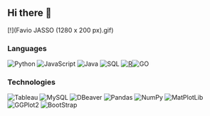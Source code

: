 ## Hi there 👋

[!](Favio JASSO (1280 x 200 px).gif)

### Languages

![Python](https://img.shields.io/badge/-Python-000?&logo=Python)
![JavaScript](https://img.shields.io/badge/-JavaScript-000?&logo=JavaScript)
![Java](https://img.shields.io/badge/-Java-000?&logo=Java&logoColor=007396)
![SQL](https://img.shields.io/badge/-SQL-000?&logo=MySQL)
[![R](https://img.shields.io/badge/-script-276DC3.svg?style=flat&logo=R)](https://cran.r-project.org)![GO]()

### Technologies

![Tableau](https://img.shields.io/badge/-AWS-000?&logo=Amazon-AWS&logoColor=F90)
![MySQL](https://img.shields.io/badge/-Docker-000?&logo=Docker)
![DBeaver](https://img.shields.io/badge/-Kubernetes-000?&logo=Kubernetes)
![Pandas](https://img.shields.io/badge/-Linux-000?&logo=Linux)
![NumPy](https://img.shields.io/badge/-Node.js-000?&logo=node.js)
![MatPlotLib](https://img.shields.io/badge/-PyTorch-000?&logo=PyTorch)
![GGPlot2](https://img.shields.io/badge/-React-000?&logo=React)
![BootStrap](https://img.shields.io/badge/-Redis-000?&logo=Redis)

<!--
**FavioJasso/faviojasso** is a ✨ _special_ ✨ repository because its `README.md` (this file) appears on your GitHub profile.

Here are some ideas to get you started:

- 🔭 I’m currently working on ...
- 🌱 I’m currently learning ...
- 👯 I’m looking to collaborate on ...
- 🤔 I’m looking for help with ...
- 💬 Ask me about ...
- 📫 How to reach me: ...
- 😄 Pronouns: ...
- ⚡ Fun fact: ...
-->
